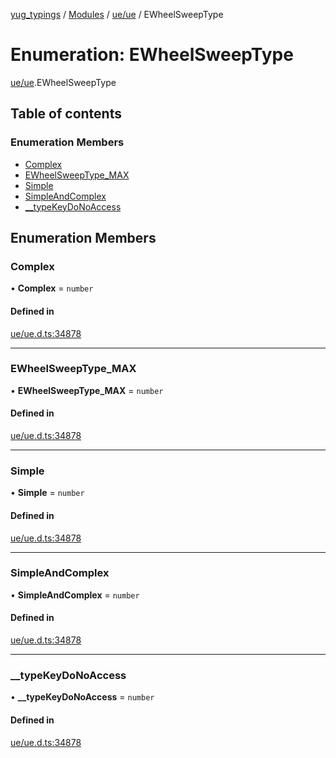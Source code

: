[yug_typings](../README.md) / [Modules](../modules.md) / [ue/ue](../modules/ue_ue.md) / EWheelSweepType

# Enumeration: EWheelSweepType

[ue/ue](../modules/ue_ue.md).EWheelSweepType

## Table of contents

### Enumeration Members

- [Complex](ue_ue.EWheelSweepType.md#complex)
- [EWheelSweepType\_MAX](ue_ue.EWheelSweepType.md#ewheelsweeptype_max)
- [Simple](ue_ue.EWheelSweepType.md#simple)
- [SimpleAndComplex](ue_ue.EWheelSweepType.md#simpleandcomplex)
- [\_\_typeKeyDoNoAccess](ue_ue.EWheelSweepType.md#__typekeydonoaccess)

## Enumeration Members

### Complex

• **Complex** = `number`

#### Defined in

[ue/ue.d.ts:34878](https://github.com/YugMetaverse/yug_typings/blob/25cad34/ue/ue.d.ts#L34878)

___

### EWheelSweepType\_MAX

• **EWheelSweepType\_MAX** = `number`

#### Defined in

[ue/ue.d.ts:34878](https://github.com/YugMetaverse/yug_typings/blob/25cad34/ue/ue.d.ts#L34878)

___

### Simple

• **Simple** = `number`

#### Defined in

[ue/ue.d.ts:34878](https://github.com/YugMetaverse/yug_typings/blob/25cad34/ue/ue.d.ts#L34878)

___

### SimpleAndComplex

• **SimpleAndComplex** = `number`

#### Defined in

[ue/ue.d.ts:34878](https://github.com/YugMetaverse/yug_typings/blob/25cad34/ue/ue.d.ts#L34878)

___

### \_\_typeKeyDoNoAccess

• **\_\_typeKeyDoNoAccess** = `number`

#### Defined in

[ue/ue.d.ts:34878](https://github.com/YugMetaverse/yug_typings/blob/25cad34/ue/ue.d.ts#L34878)

